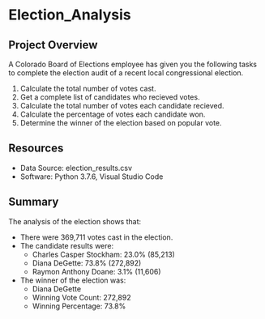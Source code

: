 # Election_Analysis

## Project Overview
A Colorado Board of Elections employee has given you the following tasks to complete the election audit of a recent local congressional election.

1. Calculate the total number of votes cast.
2. Get a complete list of candidates who recieved votes.
3. Calculate the total number of votes each candidate recieved.
4. Calculate the percentage of votes each candidate won.
5. Determine the winner of the election based on popular vote.

## Resources
- Data Source: election_results.csv
- Software: Python 3.7.6, Visual Studio Code

## Summary
The analysis of the election shows that:
- There were 369,711 votes cast in the election.
- The candidate results were:
    - Charles Casper Stockham: 23.0% (85,213)
    - Diana DeGette: 73.8% (272,892)
    - Raymon Anthony Doane: 3.1% (11,606)
- The winner of the election was:
    - Diana DeGette
    - Winning Vote Count:  272,892
    - Winning Percentage: 73.8%
